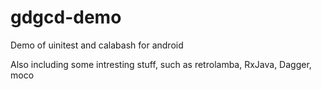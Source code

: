 gdgcd-demo
==========

Demo of uinitest and calabash for android

Also including some intresting stuff, such as retrolamba, RxJava, Dagger, moco
